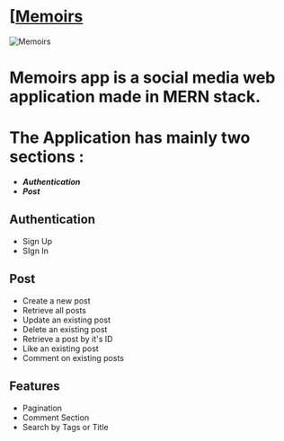 # [[Memoirs](https://memoirs-client.netlify.app)

![Memoirs](https://drive.google.com/uc?export=view&id=1esjeDX1EaFsLgxQbi5N-wC3-4wJclD1m)


# Memoirs app is a social media web application made in MERN stack. 

# The Application has mainly two sections :

- **_Authentication_**
- **_Post_**

## Authentication

- Sign Up
- SIgn In

## Post

- Create a new post
- Retrieve all posts
- Update an existing post
- Delete an existing post
- Retrieve a post by it's ID
- Like an existing post
- Comment on existing posts

## Features

- Pagination
- Comment Section
- Search by Tags or Title

